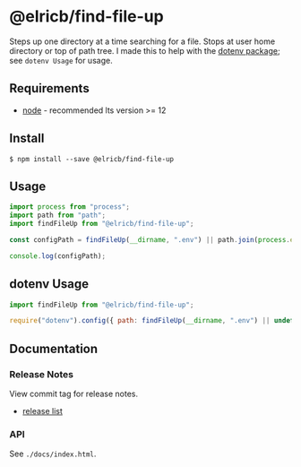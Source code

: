 # @elricb/find-file-up

Steps up one directory at a time searching for a file.  Stops at user home directory or top of path tree.  I made this to help with the [dotenv package](https://github.com/motdotla/dotenv); see `dotenv Usage` for usage.

## Requirements

* [node](https://nodejs.org/en/download/) - recommended lts version >= 12

## Install

```
$ npm install --save @elricb/find-file-up
```

## Usage

```jsx
import process from "process";
import path from "path";
import findFileUp from "@elricb/find-file-up";

const configPath = findFileUp(__dirname, ".env") || path.join(process.env.HOME, ".env");

console.log(configPath);
```

## dotenv Usage

```jsx
import findFileUp from "@elricb/find-file-up";

require("dotenv").config({ path: findFileUp(__dirname, ".env") || undefined });
```

## Documentation

### Release Notes

View commit tag for release notes.

* [release list](https://github.com/elricb/find-file-up/tags)

### API

See `./docs/index.html`.

